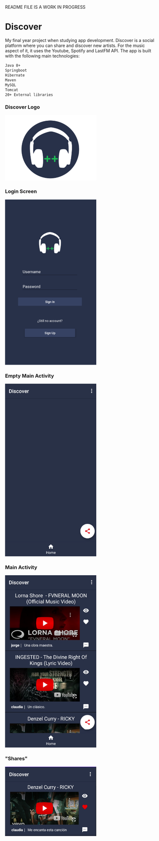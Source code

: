 README FILE IS A WORK IN PROGRESS
# Discover

My final year project when studying app development. Discover is a social platform where you can share and discover new artists. For the music aspect of it, it uses the Youtube, Spotify and LastFM API. The app is built with the following main technologies:

    Java 8+
    Springboot
    Hibernate
    Maven
    MySQL
    Tomcat
    20+ External libraries
    
### Discover Logo

<img src="https://github.com/JorgeBarradoGonzalez/Discover/blob/images/0_SiluetaDiscover.png" width="300">
    
### Login Screen

<img src="https://github.com/JorgeBarradoGonzalez/Discover/blob/images/2_Login.PNG" width="300">

### Empty Main Activity

<img src="https://github.com/JorgeBarradoGonzalez/Discover/blob/images/3_EmptyMainActivity.PNG" width="300">

### Main Activity

<img src="https://github.com/JorgeBarradoGonzalez/Discover/blob/images/4_MainFilled.PNG" width="300">

### "Shares"

<img src="https://github.com/JorgeBarradoGonzalez/Discover/blob/images/5_LikeRICKY.PNG" width="300">


